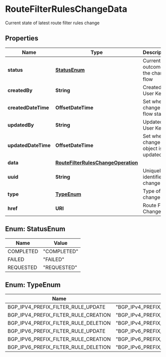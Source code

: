 

# RouteFilterRulesChangeData

Current state of latest route filter rules change

## Properties

| Name | Type | Description | Notes |
|------------ | ------------- | ------------- | -------------|
|**status** | [**StatusEnum**](#StatusEnum) | Current outcome of the change flow |  [optional] |
|**createdBy** | **String** | Created by User Key |  [optional] |
|**createdDateTime** | **OffsetDateTime** | Set when change flow starts |  [optional] |
|**updatedBy** | **String** | Updated by User Key |  [optional] |
|**updatedDateTime** | **OffsetDateTime** | Set when change object is updated |  [optional] |
|**data** | [**RouteFilterRulesChangeOperation**](RouteFilterRulesChangeOperation.md) |  |  [optional] |
|**uuid** | **String** | Uniquely identifies a change |  |
|**type** | [**TypeEnum**](#TypeEnum) | Type of change |  |
|**href** | **URI** | Route Filter Change URI |  [optional] |



## Enum: StatusEnum

| Name | Value |
|---- | -----|
| COMPLETED | &quot;COMPLETED&quot; |
| FAILED | &quot;FAILED&quot; |
| REQUESTED | &quot;REQUESTED&quot; |



## Enum: TypeEnum

| Name | Value |
|---- | -----|
| BGP_IPV4_PREFIX_FILTER_RULE_UPDATE | &quot;BGP_IPv4_PREFIX_FILTER_RULE_UPDATE&quot; |
| BGP_IPV4_PREFIX_FILTER_RULE_CREATION | &quot;BGP_IPv4_PREFIX_FILTER_RULE_CREATION&quot; |
| BGP_IPV4_PREFIX_FILTER_RULE_DELETION | &quot;BGP_IPv4_PREFIX_FILTER_RULE_DELETION&quot; |
| BGP_IPV6_PREFIX_FILTER_RULE_UPDATE | &quot;BGP_IPv6_PREFIX_FILTER_RULE_UPDATE&quot; |
| BGP_IPV6_PREFIX_FILTER_RULE_CREATION | &quot;BGP_IPv6_PREFIX_FILTER_RULE_CREATION&quot; |
| BGP_IPV6_PREFIX_FILTER_RULE_DELETION | &quot;BGP_IPv6_PREFIX_FILTER_RULE_DELETION&quot; |



